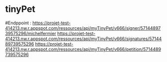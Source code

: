 # tinyPet

#Endppoint :
https://projet-test-414213.nw.r.appspot.com/ressources/api/myTinyPet/v666/signer/5714489739575296/michelfermier
https://projet-test-414213.nw.r.appspot.com/ressources/api/myTinyPet/v666/signatures/5714489739575296
https://projet-test-414213.nw.r.appspot.com/ressources/api/myTinyPet/v666/petition/5714489739575296
